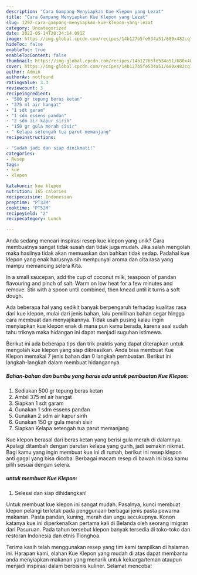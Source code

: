```yaml
---
description: "Cara Gampang Menyiapkan Kue Klepon yang Lezat"
title: "Cara Gampang Menyiapkan Kue Klepon yang Lezat"
slug: 1292-cara-gampang-menyiapkan-kue-klepon-yang-lezat
category: Uncategorized
date: 2022-05-14T20:34:14.091Z
image: https://img-global.cpcdn.com/recipes/14b127b5fe534a51/680x482cq70/kue-klepon-foto-resep-utama.jpg
hideToc: false
enableToc: true
enableTocContent: false
thumbnail: https://img-global.cpcdn.com/recipes/14b127b5fe534a51/680x482cq70/kue-klepon-foto-resep-utama.jpg
cover: https://img-global.cpcdn.com/recipes/14b127b5fe534a51/680x482cq70/kue-klepon-foto-resep-utama.jpg
author: Admin
authorAv: notfound
ratingvalue: 3.3
reviewcount: 3
recipeingredient:
- "500 gr tepung beras ketan"
- "375 ml air hangat"
- "1 sdt garam"
- "1 sdm essens pandan"
- "2 sdm air kapur sirih"
- "150 gr gula merah sisir"
- " Kelapa setengah tua parut memanjang"
recipeinstructions:

- "Sudah jadi dan siap dinikmati!"
categories:
- Resep
tags:
- kue
- klepon

katakunci: kue klepon 
nutrition: 165 calories
recipecuisine: Indonesian
preptime: "PT32M"
cooktime: "PT52M"
recipeyield: "2"
recipecategory: Lunch

---
```





Anda sedang mencari inspirasi resep kue klepon yang unik? Cara membuatnya sangat tidak susah dan tidak juga mudah. Jika salah mengolah maka hasilnya tidak akan memuaskan dan bahkan tidak sedap. Padahal kue klepon yang enak harusnya sih mempunyai aroma dan cita rasa yang mampu memancing selera Kita.





In a small saucepan, add the cup of coconut milk, teaspoon of pandan flavouring and pinch of salt. Warm on low heat for a few minutes and remove. Stir with a spoon until combined, then knead until it turns a soft dough.

Ada beberapa hal yang sedikit banyak berpengaruh terhadap kualitas rasa dari kue klepon, mulai dari jenis bahan, lalu pemilihan bahan segar hingga cara membuat dan menyajikannya. Tidak usah pusing kalau ingin menyiapkan kue klepon enak di mana pun kamu berada, karena asal sudah tahu triknya maka hidangan ini dapat menjadi suguhan istimewa.






Berikut ini ada beberapa tips dan trik praktis yang dapat diterapkan untuk mengolah kue klepon yang siap dikreasikan. Anda bisa membuat Kue Klepon memakai 7 jenis bahan dan 0 langkah pembuatan. Berikut ini langkah-langkah dalam membuat hidangannya.

<!--inarticleads1-->

##### Bahan-bahan dan bumbu yang harus ada untuk pembuatan Kue Klepon:

1. Sediakan 500 gr tepung beras ketan
1. Ambil 375 ml air hangat
1. Siapkan 1 sdt garam
1. Gunakan 1 sdm essens pandan
1. Gunakan 2 sdm air kapur sirih
1. Gunakan 150 gr gula merah sisir
1. Siapkan  Kelapa setengah tua parut memanjang


Kue klepon berasal dari beras ketan yang berisi gula merah di dalamnya. Apalagi ditambah dengan parutan kelapa yang gurih, jadi semakin nikmat. Bagi kamu yang ingin membuat kue ini di rumah, berikut ini resep klepon anti gagal yang bisa dicoba. Berbagai macam resep di bawah ini bisa kamu pilih sesuai dengan selera. 

<!--inarticleads2-->

#####  untuk membuat Kue Klepon:


1. Selesai dan siap dihidangkan!

Untuk membuat kue klepon ini sangat mudah. Pasalnya, kunci membuat klepon pelangi terletak pada penggunaan berbagai jenis pasta pewarna makanan. Pasta pandan, kuning, merah dan ungu secukupnya. Konon katanya kue ini diperkenalkan pertama kali di Belanda oleh seorang imigran dari Pasuruan. Pada tahun tersebut klepon banyak tersedia di toko-toko dan restoran Indonesia dan etnis Tionghoa. 

Terima kasih telah menggunakan resep yang tim kami tampilkan di halaman ini. Harapan kami, olahan Kue Klepon yang mudah di atas dapat membantu anda menyiapkan makanan yang menarik untuk keluarga/teman ataupun menjadi inspirasi dalam berbisnis kuliner. Selamat mencoba!
